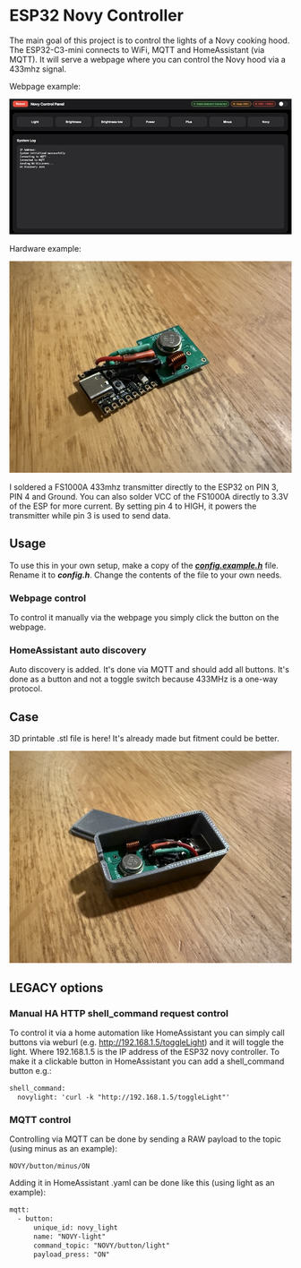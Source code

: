 # ESP32 Novy Controller

The main goal of this project is to control the lights of a Novy cooking hood.
The ESP32-C3-mini connects to WiFi, MQTT and HomeAssistant (via MQTT). It will serve a webpage where you can control the Novy hood via a 433mhz signal.

Webpage example:

![Webpage](https://github.com/renedis/ESP32_Novy_Controller/blob/main/files/novy-webpage.jpg?raw=true)

Hardware example:

![ESP32 with a 433mhz transmitter soldered onto it](https://github.com/renedis/ESP32_Novy_Controller/blob/main/files/ESPHW1.jpeg?raw=true)

I soldered a FS1000A 433mhz transmitter directly to the ESP32 on PIN 3, PIN 4 and Ground. You can also solder VCC of the FS1000A directly to 3.3V of the ESP for more current.
By setting pin 4 to HIGH, it powers the transmitter while pin 3 is used to send data.

## Usage

To use this in your own setup, make a copy of the [***config.example.h***](https://github.com/renedis/ESP32_Novy_Controller/blob/main/config.example.h) file. Rename it to ***config.h***.
Change the contents of the file to your own needs.

### Webpage control
To control it manually via the webpage you simply click the button on the webpage.

### HomeAssistant auto discovery
Auto discovery is added. It's done via MQTT and should add all buttons. It's done as a button and not a toggle switch because 433MHz is a one-way protocol.

## Case
 3D printable .stl file is here! It's already made but fitment could be better.
 
![ESP32 printed case](https://github.com/renedis/ESP32_Novy_Controller/blob/main/files/ESPHW2.jpeg?raw=true)



## LEGACY options
### Manual HA HTTP shell_command request control
To control it via a home automation like HomeAssistant you can simply call buttons via weburl (e.g. http://192.168.1.5/toggleLight) and it will toggle the light. Where 192.168.1.5 is the IP address of the ESP32 novy controller.
To make it a clickable button in HomeAssistant you can add a shell_command button e.g.:
```
shell_command:
  novylight: 'curl -k "http://192.168.1.5/toggleLight"'
```
### MQTT control
Controlling via MQTT can be done by sending a RAW payload to the topic (using minus as an example):
```
NOVY/button/minus/ON
```

Adding it in HomeAssistant .yaml can be done like this (using light as an example):
```
mqtt:
  - button:
      unique_id: novy_light
      name: "NOVY-light"
      command_topic: "NOVY/button/light"
      payload_press: "ON"
```
